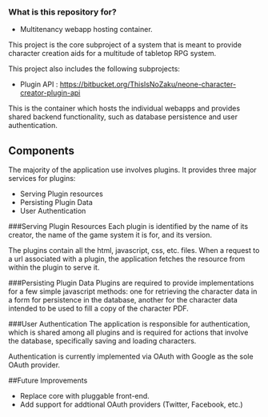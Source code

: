 ### What is this repository for? ###

* Multitenancy webapp hosting container.

This project is the core subproject of a system that is meant to provide 
character creation aids for a multitude of tabletop RPG system.

This project also includes the following subprojects:
- Plugin API : https://bitbucket.org/ThisIsNoZaku/neone-character-creator-plugin-api

This is the container which hosts the individual webapps and provides 
shared backend functionality, such as database persistence and user authentication.

## Components
The majority of the application use involves plugins. It provides three 
major services for plugins:
 
- Serving Plugin resources
- Persisting Plugin Data
- User Authentication

###Serving Plugin Resources
Each plugin is identified by the name of its creator, the name of the 
game system it is for, and its version.

The plugins contain all the html, javascript, css, etc. files. When a 
request to a url associated with a plugin, the application fetches the
resource from within the plugin to serve it.

###Persisting Plugin Data
Plugins are required to provide implementations for a few simple 
javascript methods: one for retrieving the character data in a form for 
persistence in the database, another for the character data intended to
be used to fill a copy of the character PDF.

###User Authentication
The application is responsible for authentication, which is shared among
all plugins and is required for actions that involve the database, 
specifically saving and loading characters.

Authentication is currently implemented via OAuth with Google as the 
sole OAuth provider.

##Future Improvements
- Replace core with pluggable front-end.
- Add support for addtional OAuth providers (Twitter, Facebook, etc.)